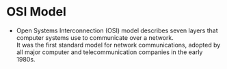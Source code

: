 # OSI Model
- Open Systems Interconnection (OSI) model describes seven layers that computer systems use to communicate over a network.<br>It was the first standard model for network communications, adopted by all major computer and telecommunication companies in the early 1980s.
